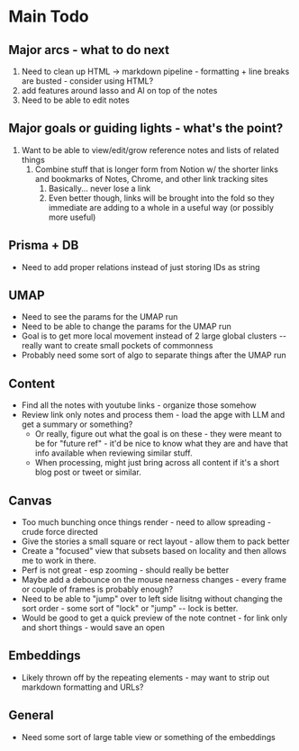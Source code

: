 # Main Todo

## Major arcs - what to do next

1. Need to clean up HTML -> markdown pipeline - formatting + line breaks are busted - consider using HTML?
2. add features around lasso and AI on top of the notes
3. Need to be able to edit notes

## Major goals or guiding lights - what's the point?

1. Want to be able to view/edit/grow reference notes and lists of related things
   1. Combine stuff that is longer form from Notion w/ the shorter links and bookmarks of Notes, Chrome, and other link tracking sites
      1. Basically... never lose a link
      2. Even better though, links will be brought into the fold so they immediate are adding to a whole in a useful way (or possibly more useful)

## Prisma + DB

- Need to add proper relations instead of just storing IDs as string

## UMAP

- Need to see the params for the UMAP run
- Need to be able to change the params for the UMAP run
- Goal is to get more local movement instead of 2 large global clusters -- really want to create small pockets of commonness
- Probably need some sort of algo to separate things after the UMAP run

## Content

- Find all the notes with youtube links - organize those somehow
- Review link only notes and process them - load the apge with LLM and get a summary or something?
  - Or really, figure out what the goal is on these - they were meant to be for "future ref" - it'd be nice to know what they are and have that info available when reviewing similar stuff.
  - When processing, might just bring across all content if it's a short blog post or tweet or similar.

## Canvas

- Too much bunching once things render - need to allow spreading - crude force directed
- Give the stories a small square or rect layout - allow them to pack better
- Create a "focused" view that subsets based on locality and then allows me to work in there.
- Perf is not great - esp zooming - should really be better
- Maybe add a debounce on the mouse nearness changes - every frame or couple of frames is probably enough?
- Need to be able to "jump" over to left side lisitng without changing the sort order - some sort of "lock" or "jump" -- lock is better.
- Would be good to get a quick preview of the note contnet - for link only and short things - would save an open

## Embeddings

- Likely thrown off by the repeating elements - may want to strip out markdown formatting and URLs?

## General

- Need some sort of large table view or something of the embeddings
